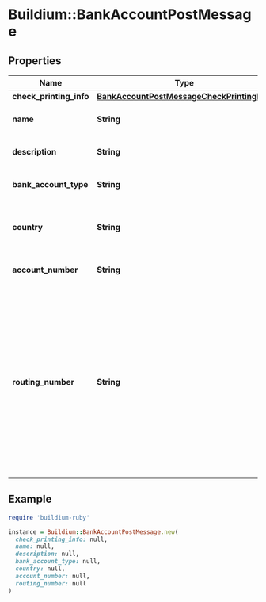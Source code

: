 # Buildium::BankAccountPostMessage

## Properties

| Name | Type | Description | Notes |
| ---- | ---- | ----------- | ----- |
| **check_printing_info** | [**BankAccountPostMessageCheckPrintingInfo**](BankAccountPostMessageCheckPrintingInfo.md) |  | [optional] |
| **name** | **String** | Bank account name. |  |
| **description** | **String** | Bank account description. | [optional] |
| **bank_account_type** | **String** | Type of bank account. |  |
| **country** | **String** | The country the bank account exists in. |  |
| **account_number** | **String** | Bank account number. | [optional] |
| **routing_number** | **String** | Bank routing number. If the bank is in Canada, the routing number should be provided as a zero followed by the three digit institution number, followed by the five digit transit number. | [optional] |

## Example

```ruby
require 'buildium-ruby'

instance = Buildium::BankAccountPostMessage.new(
  check_printing_info: null,
  name: null,
  description: null,
  bank_account_type: null,
  country: null,
  account_number: null,
  routing_number: null
)
```

